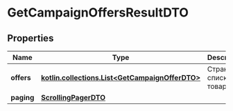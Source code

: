 
# GetCampaignOffersResultDTO

## Properties
| Name | Type | Description | Notes |
| ------------ | ------------- | ------------- | ------------- |
| **offers** | [**kotlin.collections.List&lt;GetCampaignOfferDTO&gt;**](GetCampaignOfferDTO.md) | Страница списка товаров. |  |
| **paging** | [**ScrollingPagerDTO**](ScrollingPagerDTO.md) |  |  [optional] |



